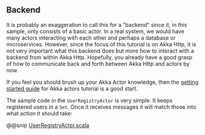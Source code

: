 Backend
-------

It is probably an exaggeration to call this for a "backend" since it, in this sample, only consists of a basic actor. In a real system, we would have many actors interacting with each other and perhaps a database or microservices. However, since the focus of this tutorial is on Akka Http, it is not very important what this backend does but more how to interact with a backend from within Akka Http. Hopefully, you already have a good grasp of how to communicate back and forth between Akka Http and actors by now.

If you feel you should brush up your Akka Actor knowledge, then the [getting started guide]((http://developer.lightbend.com/guides/akka-quickstart-scala/)) for Akka actors tutorial is a good start.

The sample code in the `UserRegistryActor` is very simple. It keeps registered users in a `Set`. Once it receives messages it will match those into what action it should take:

@@snip [UserRegistryActor.scala]($g8src$/scala/com/lightbend/akka/http/sample/UserRegistryActor.scala)
